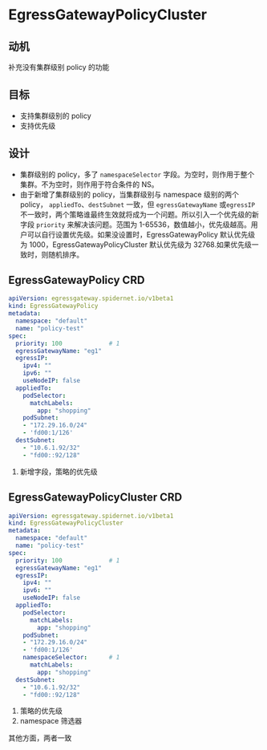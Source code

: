 # EgressGatewayPolicyCluster

## 动机

补充没有集群级别 policy 的功能

## 目标

* 支持集群级别的 policy
* 支持优先级

## 设计
* 集群级别的 policy，多了 `namespaceSelector` 字段。为空时，则作用于整个集群。不为空时，则作用于符合条件的 NS。
* 由于新增了集群级别的 policy，当集群级别与 namespace 级别的两个 policy， `appliedTo`、`destSubnet` 一致，但 `egressGatewayName`  或`egressIP` 不一致时，两个策略谁最终生效就将成为一个问题。所以引入一个优先级的新字段 `priority` 来解决该问题。范围为 1-65536，数值越小，优先级越高。用户可以自行设置优先级。如果没设置时，EgressGatewayPolicy 默认优先级为 1000，EgressGatewayPolicyCluster 默认优先级为 32768.如果优先级一致时，则随机排序。


## EgressGatewayPolicy CRD
```yaml
apiVersion: egressgateway.spidernet.io/v1beta1
kind: EgressGatewayPolicy
metadata:
  namespace: "default"
  name: "policy-test"
spec:
  priority: 100             # 1
  egressGatewayName: "eg1"
  egressIP:
    ipv4: ""                            
    ipv6: ""
    useNodeIP: false
  appliedTo:
    podSelector:
      matchLabels:    
        app: "shopping"
    podSubnet:
    - "172.29.16.0/24"
    - 'fd00:1/126'
  destSubnet:
    - "10.6.1.92/32"
    - "fd00::92/128"
```

1. 新增字段，策略的优先级

## EgressGatewayPolicyCluster CRD
```yaml
apiVersion: egressgateway.spidernet.io/v1beta1
kind: EgressGatewayPolicyCluster
metadata:
  namespace: "default"
  name: "policy-test"
spec:
  priority: 100             # 1
  egressGatewayName: "eg1"
  egressIP:
    ipv4: ""                            
    ipv6: ""
    useNodeIP: false
  appliedTo:
    podSelector:
      matchLabels:    
        app: "shopping"
    podSubnet:
    - "172.29.16.0/24"
    - 'fd00:1/126'
    namespaceSelector:      # 1
      matchLabels:    
        app: "shopping"
  destSubnet:
    - "10.6.1.92/32"
    - "fd00::92/128"
```

1. 策略的优先级
2. namespace 筛选器


其他方面，两者一致